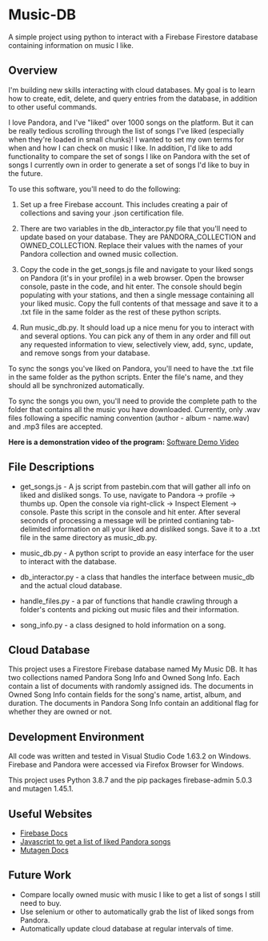 # Music-DB
A simple project using python to interact with a Firebase Firestore database containing information on music I like.

## Overview

I'm building new skills interacting with cloud databases. My goal is to learn how to create, edit, delete, and query entries from the database, in addition to other useful commands.

I love Pandora, and I've "liked" over 1000 songs on the platform. But it can be really tedious scrolling through the list of songs I've liked (especially when they're loaded in small chunks)! I wanted to set my own terms for when and how I can check on music I like. In addition, I'd like to add functionality to compare the set of songs I like on Pandora with the set of songs I currently own in order to generate a set of songs I'd like to buy in the future.

To use this software, you'll need to do the following:
1. Set up a free Firebase account. This includes creating a pair of collections and saving your .json certification file.

2. There are two variables in the db_interactor.py file that you'll need to update based on your database. They are PANDORA_COLLECTION and OWNED_COLLECTION. Replace their values with the names of your Pandora collection and owned music collection.

3. Copy the code in the get_songs.js file and navigate to your liked songs on Pandora (it's in your profile) in a web browser. Open the browser console, paste in the code, and hit enter. The console should begin populating with your stations, and then a single message containing all your liked music. Copy the full contents of that message and save it to a .txt file in the same folder as the rest of these python scripts.

3. Run music_db.py. It should load up a nice menu for you to interact with and several options. You can pick any of them in any order and fill out any requested information to view, selectively view, add, sync, update, and remove songs from your database.

To sync the songs you've liked on Pandora, you'll need to have the .txt file in the same folder as the python scripts. Enter the file's name, and they should all be synchronized automatically.

To sync the songs you own, you'll need to provide the complete path to the folder that contains all the music you have downloaded. Currently, only .wav files following a specific naming convention (author - album - name.wav) and .mp3 files are accepted.

**Here is a demonstration video of the program:**
[Software Demo Video](http://youtube.link.goes.here)
## File Descriptions

* get_songs.js - A js script from pastebin.com that will gather all info on liked and disliked songs. To use, navigate to Pandora -> profile -> thumbs up. Open the console via right-click -> Inspect Element -> console. Paste this script in the console and hit enter. After several seconds of processing a message will be printed contianing tab-delimited information on all your liked and disliked songs. Save it to a .txt file in the same directory as music_db.py.

* music_db.py - A python script to provide an easy interface for the user to interact with the database.

* db_interactor.py - a class that handles the interface between music_db and the actual cloud database.

* handle_files.py - a par of functions that handle crawling through a folder's contents and picking out music files and their information.

* song_info.py - a class designed to hold information on a song.

## Cloud Database

This project uses a Firestore Firebase database named My Music DB. It has two collections named Pandora Song Info and Owned Song Info. Each contain a list of documents with randomly assigned ids. The documents in Owned Song Info contain fields for the song's name, artist, album, and duration. The documents in Pandora Song Info contain an additional flag for whether they are owned or not.

## Development Environment

All code was written and tested in Visual Studio Code 1.63.2 on Windows. Firebase and Pandora were accessed via Firefox Browser for Windows.

This project uses Python 3.8.7 and the pip packages firebase-admin 5.0.3 and mutagen 1.45.1.

## Useful Websites

* [Firebase Docs](https://firebase.google.com/docs/guides)
* [Javascript to get a list of liked Pandora songs](https://pastebin.com/9br3VZjX)
* [Mutagen Docs](https://mutagen.readthedocs.io/en/latest/)

## Future Work

* Compare locally owned music with music I like to get a list of songs I still need to buy.
* Use selenium or other to automatically grab the list of liked songs from Pandora.
* Automatically update cloud database at regular intervals of time.
